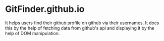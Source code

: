 # GitFinder.github.io
It helps users find their github profile on github via their usernames. It does this by the help of fetching data from github's api and displaying it by the help of DOM manipulation.
